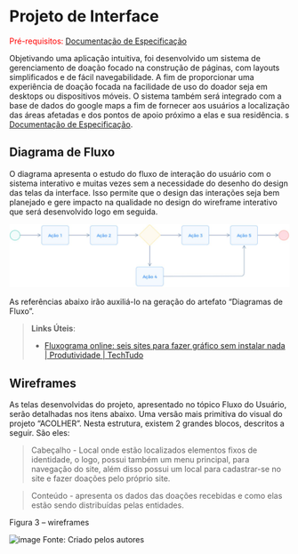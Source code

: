 
# Projeto de Interface

<span style="color:red">Pré-requisitos: <a href="2-Especificação do Projeto.md"> Documentação de Especificação</a></span>
 

Objetivando uma aplicação intuitiva, foi desenvolvido um sistema de gerenciamento de doação focado na construção de páginas, com layouts simplificados e de fácil navegabilidade. A fim de proporcionar uma experiência de doação focada na facilidade de uso do doador seja em desktops ou dispositivos móveis. O sistema também será integrado com a base de dados do google maps a fim de fornecer aos usuários a localização das áreas afetadas e dos pontos de apoio próximo a elas e sua residência. s <a href="2-Especificação do Projeto.md"> Documentação de Especificação</a>.

## Diagrama de Fluxo

O diagrama apresenta o estudo do fluxo de interação do usuário com o sistema interativo e  muitas vezes sem a necessidade do desenho do design das telas da interface. Isso permite que o design das interações seja bem planejado e gere impacto na qualidade no design do wireframe interativo que será desenvolvido logo em seguida.



![Exemplo de Diagrama de Fluxo](img/diagramafluxo2.jpg)

As referências abaixo irão auxiliá-lo na geração do artefato “Diagramas de Fluxo”.

> **Links Úteis**:
> - [Fluxograma online: seis sites para fazer gráfico sem instalar nada | Produtividade | TechTudo](https://www.techtudo.com.br/listas/2019/03/fluxograma-online-seis-sites-para-fazer-grafico-sem-instalar-nada.ghtml)

## Wireframes

As telas desenvolvidas do projeto, apresentado no tópico Fluxo do Usuário, serão detalhadas nos itens abaixo. Uma versão mais primitiva do visual do projeto “ACOLHER”. Nesta estrutura, existem 2 grandes blocos, descritos a seguir. São eles: 

 

 

> Cabeçalho - Local onde estão localizados elementos fixos de identidade, o logo, possui também um menu principal, para navegação do site, além disso possui um local para cadastrar-se no site e fazer doações pelo próprio site. 

> Conteúdo - apresenta os dados das doações recebidas e como elas estão sendo distribuídas pelas entidades. 

 

Figura 3 – wireframes 


![image](https://user-images.githubusercontent.com/102244252/193480998-2889b98f-e01c-465c-95eb-5fffc7e708eb.png)
Fonte: Criado pelos autores 

 
